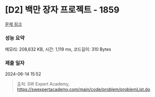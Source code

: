# [D2] 백만 장자 프로젝트 - 1859 

[문제 링크](https://swexpertacademy.com/main/code/problem/problemDetail.do?contestProbId=AV5LrsUaDxcDFAXc) 

### 성능 요약

메모리: 208,632 KB, 시간: 1,119 ms, 코드길이: 310 Bytes

### 제출 일자

2024-06-14 15:52



> 출처: SW Expert Academy, https://swexpertacademy.com/main/code/problem/problemList.do